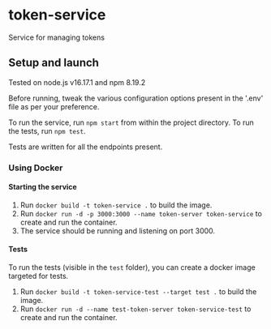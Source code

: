 # token-service
Service for managing tokens

## Setup and launch
Tested on node.js v16.17.1 and npm 8.19.2

Before running, tweak the various configuration options present in the '.env' file as per your preference.

To run the service, run ```npm start``` from within the project directory.
To run the tests, run ```npm test```.

Tests are written for all the endpoints present.

### Using Docker
#### Starting the service
1. Run ```docker build -t token-service .``` to build the image.
2. Run ```docker run -d -p 3000:3000 --name token-server token-service``` to create and run the container.
3. The service should be running and listening on port 3000.
#### Tests
To run the tests (visible in the ```test``` folder), you can create a docker image targeted for tests.
1. Run ```docker build -t token-service-test --target test .``` to build the image.
2. Run ```docker run -d --name test-token-server token-service-test``` to create and run the container. 